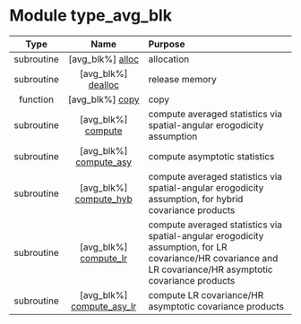 # Module type_avg_blk

| Type | Name | Purpose |
| :--: | :--: | :---------- |
| subroutine | [avg_blk%] [alloc](https://github.com/benjaminmenetrier/bump/tree/master/src/type_avg_blk.F90#L65) | allocation |
| subroutine | [avg_blk%] [dealloc](https://github.com/benjaminmenetrier/bump/tree/master/src/type_avg_blk.F90#L125) | release memory |
| function | [avg_blk%] [copy](https://github.com/benjaminmenetrier/bump/tree/master/src/type_avg_blk.F90#L157) | copy |
| subroutine | [avg_blk%] [compute](https://github.com/benjaminmenetrier/bump/tree/master/src/type_avg_blk.F90#L191) | compute averaged statistics via spatial-angular erogodicity assumption |
| subroutine | [avg_blk%] [compute_asy](https://github.com/benjaminmenetrier/bump/tree/master/src/type_avg_blk.F90#L370) | compute asymptotic statistics |
| subroutine | [avg_blk%] [compute_hyb](https://github.com/benjaminmenetrier/bump/tree/master/src/type_avg_blk.F90#L513) | compute averaged statistics via spatial-angular erogodicity assumption, for hybrid covariance products |
| subroutine | [avg_blk%] [compute_lr](https://github.com/benjaminmenetrier/bump/tree/master/src/type_avg_blk.F90#L556) | compute averaged statistics via spatial-angular erogodicity assumption, for LR covariance/HR covariance and LR covariance/HR asymptotic covariance products |
| subroutine | [avg_blk%] [compute_asy_lr](https://github.com/benjaminmenetrier/bump/tree/master/src/type_avg_blk.F90#L649) | compute LR covariance/HR asymptotic covariance products |
